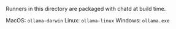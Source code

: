 Runners in this directory are packaged with chatd at build time.

MacOS: `ollama-darwin`
Linux: `ollama-linux`
Windows: `ollama.exe`
